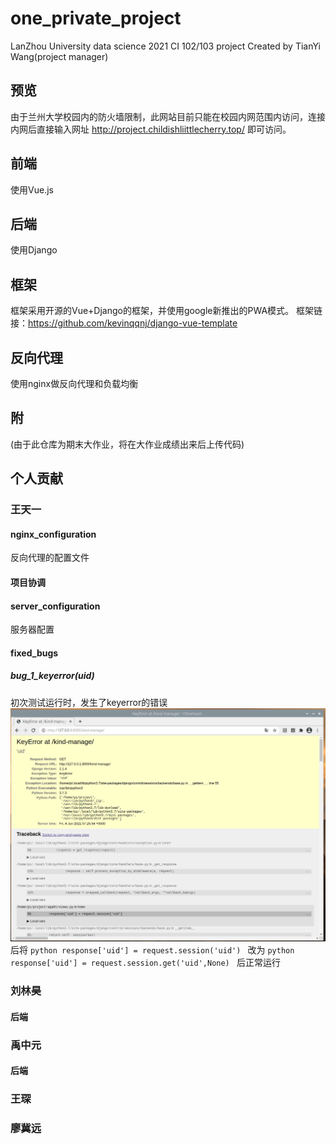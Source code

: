 # one_private_project
LanZhou University data science 2021 CI 102/103 project
Created by TianYi Wang(project manager)
## 预览
由于兰州大学校园内的防火墙限制，此网站目前只能在校园内网范围内访问，连接内网后直接输入网址 http://project.childishliittlecherry.top/ 即可访问。


## 前端
使用Vue.js
## 后端
使用Django

## 框架
框架采用开源的Vue+Django的框架，并使用google新推出的PWA模式。
框架链接：https://github.com/kevinqqnj/django-vue-template
## 反向代理
使用nginx做反向代理和负载均衡

## 附
(由于此仓库为期末大作业，将在大作业成绩出来后上传代码)


## 个人贡献
### 王天一
#### nginx_configuration
反向代理的配置文件
#### 项目协调

#### server_configuration
服务器配置
#### fixed_bugs
##### bug_1_keyerror(uid)
初次测试运行时，发生了keyerror的错误
![avatar](bugs/bug_1_keyerror(uid).png)
后将
    ```python
    response['uid'] = request.session('uid')
    ```
改为
    ```python 
    response['uid'] = request.session.get('uid',None)
    ```
后正常运行
### 刘林昊
#### 后端

### 禹中元
#### 后端

### 王琛
### 廖冀远

